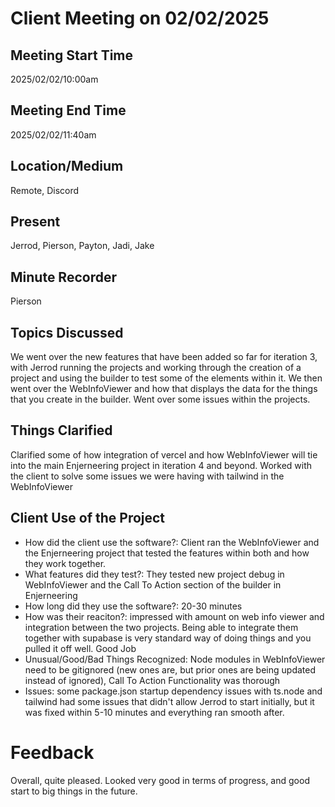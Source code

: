 # Client Meeting on 02/02/2025

## Meeting Start Time

2025/02/02/10:00am

## Meeting End Time

2025/02/02/11:40am

## Location/Medium

Remote, Discord

## Present

Jerrod, Pierson, Payton, Jadi, Jake

## Minute Recorder

Pierson

## Topics Discussed

We went over the new features that have been added so far for iteration 3, with Jerrod running the projects and working through the creation of a project and using the builder to test some of the elements within it.
We then went over the WebInfoViewer and how that displays the data for the things that you create in the builder. 
Went over some issues within the projects.


## Things Clarified

Clarified some of how integration of vercel and how WebInfoViewer will tie into the main Enjerneering project in iteration 4 and beyond. 
Worked with the client to solve some issues we were having with tailwind in the WebInfoViewer

## Client Use of the Project
- How did the client use the software?: Client ran the WebInfoViewer and the Enjerneering project that tested the features within both and how they work together.
- What features did they test?: They tested new project debug in WebInfoViewer and the Call To Action section of the builder in Enjerneering
- How long did they use the software?: 20-30 minutes
- How was their reaciton?: impressed with amount on web info viewer and integration between the two projects. Being able to integrate them together with supabase is very standard way of doing things and you pulled it off well. Good Job
- Unusual/Good/Bad Things Recognized: Node modules in WebInfoViewer need to be gitignored (new ones are, but prior ones are being updated instead of ignored), Call To Action Functionality was thorough 
- Issues: some package.json startup dependency issues with ts.node and tailwind had some issues that didn't allow Jerrod to start initially, but it was fixed within 5-10 minutes and everything ran smooth after.

# Feedback
Overall, quite pleased. Looked very good in terms of progress, and good start to big things in the future.
